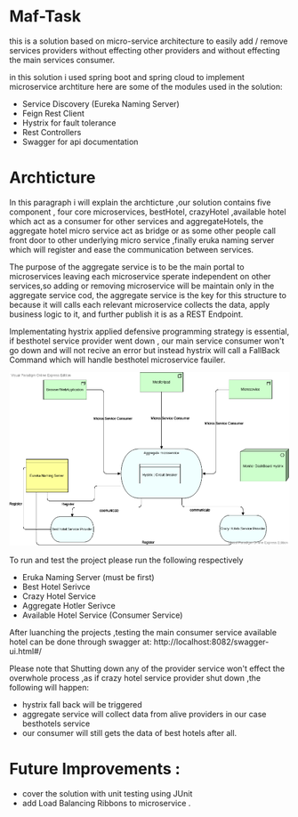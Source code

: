 # Maf-Task

this is a solution based on micro-service architecture to easily add / remove services providers without effecting other providers and without effecting the main services consumer.

in this solution i used spring boot and spring cloud to implement microservice archtiture here are some of the modules used in the solution: 
  - Service Discovery (Eureka Naming Server)
  - Feign Rest Client
  - Hystrix for fault tolerance
  - Rest Controllers 
  - Swagger for api documentation 
  
# Archticture
  In this paragraph i will explain the archticture ,our solution contains five component , four core microservices, bestHotel, crazyHotel ,available hotel which act as a consumer for other services and aggregateHotels, the aggregate hotel micro service act as bridge or as some other people call front door to other underlying micro service ,finally eruka naming server which will register and ease the communication between services.
  
  The purpose of the aggregate service is to be the main portal to microservices leaving each microservice sperate independent on other services,so adding or removing microservice will be maintain only in the aggregate service cod, the aggregate service is the key for this structure to because it will calls each relevant microservice collects the data, apply business logic to it, and further publish it is as a REST Endpoint.
 
 
 Implementating hystrix applied defensive programming strategy is essential, if besthotel service provider went down , our main service consumer won't go down and will not recive an error but instead hystrix will call a FallBack Command which will handle besthotel microservice fauiler.


   ![alt text](https://github.com/AlaaMezian/Maf-Task/blob/master/MicroServices%20(1).png)

  
To run and test the project please run the following respectively 
  - Eruka Naming Server (must be first)
  - Best Hotel Serivce 
  - Crazy Hotel Service 
  - Aggregate Hotler Serivce 
  - Available Hotel Service (Consumer Service)
  
  After luanching the projects ,testing the main consumer service available hotel can be done through swagger at: 
  http://localhost:8082/swagger-ui.html#/
  
  Please note that Shutting down any of the provider service won't effect the overwhole process ,as if crazy hotel service provider shut down ,the following will happen: 
  - hystrix fall back will be triggered
  - aggregate service will collect data from alive providers in our case besthotels service
  - our consumer will still gets the data of best hotels after all.
  
 # Future Improvements : 
  - cover the solution with unit testing using JUnit 
  - add Load Balancing Ribbons to microservice .
